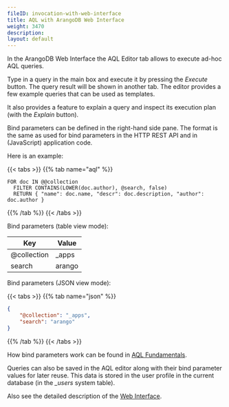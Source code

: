 ```yaml
---
fileID: invocation-with-web-interface
title: AQL with ArangoDB Web Interface
weight: 3470
description: 
layout: default
---
```

In the ArangoDB Web Interface the AQL Editor tab allows to execute ad-hoc AQL
queries.

Type in a query in the main box and execute it by pressing the *Execute* button.
The query result will be shown in another tab. The editor provides a few example
queries that can be used as templates.

It also provides a feature to explain a query and inspect its execution plan
(with the *Explain* button). 

Bind parameters can be defined in the right-hand side pane. The format is the
same as used for bind parameters in the HTTP REST API and in (JavaScript)
application code.
 
Here is an example: 

{{< tabs >}}
{{% tab name="aql" %}}
```aql
FOR doc IN @@collection
  FILTER CONTAINS(LOWER(doc.author), @search, false)
  RETURN { "name": doc.name, "descr": doc.description, "author": doc.author }
```
{{% /tab %}}
{{< /tabs >}}

Bind parameters (table view mode):

| Key         | Value  |
|-------------|--------|
| @collection | _apps  |
| search      | arango |

Bind parameters (JSON view mode):

{{< tabs >}}
{{% tab name="json" %}}
```json
{
    "@collection": "_apps",
    "search": "arango"
}
```
{{% /tab %}}
{{< /tabs >}}

How bind parameters work can be found in [AQL Fundamentals](../aql-fundamentals/fundamentals-bind-parameters).

Queries can also be saved in the AQL editor along with their bind parameter values
for later reuse. This data is stored in the user profile in the current database
(in the *_users* system table). 

Also see the detailed description of the [Web Interface](../../programs-tools/web-interface/).
